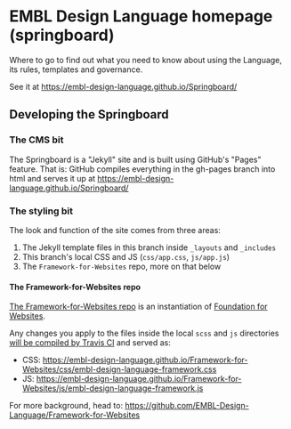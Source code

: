 # EMBL Design Language homepage (springboard)
Where to go to find out what you need to know about using the Language, its rules, templates and governance.

See it at https://embl-design-language.github.io/Springboard/

## Developing the Springboard

### The CMS bit

The Springboard is a "Jekyll" site and is built using GitHub's "Pages" feature. That is: GitHub compiles everything in the gh-pages branch into html and serves it up at https://embl-design-language.github.io/Springboard/

### The styling bit

The look and function of the site comes from three areas:

1. The Jekyll template files in this branch inside `_layouts` and `_includes`
2. This branch's local CSS and JS (`css/app.css`, `js/app.js`)
3. The `Framework-for-Websites` repo, more on that below

#### The Framework-for-Websites repo

<a href="https://github.com/EMBL-Design-Language/Framework-for-Websites">The Framework-for-Websites repo</a> is an instantiation of <a href="https://github.com/zurb/foundation-sites">Foundation for Websites</a>.

Any changes you apply to the files inside the local `scss` and `js` directories <a href="https://travis-ci.org/EMBL-Design-Language/Framework-for-Websites">will be compiled by Travis CI</a> and served as:
- CSS: https://embl-design-language.github.io/Framework-for-Websites/css/embl-design-language-framework.css
- JS: https://embl-design-language.github.io/Framework-for-Websites/js/embl-design-language-framework.js

For more background, head to: https://github.com/EMBL-Design-Language/Framework-for-Websites
